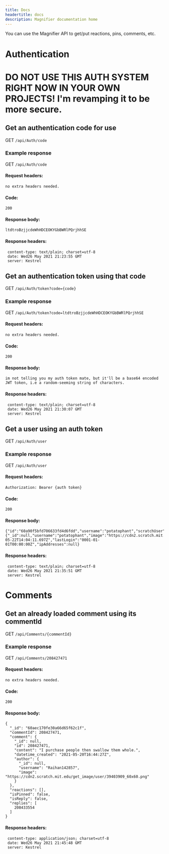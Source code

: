 ```yaml
---
title: Docs
headertitle: docs
description: Magnifier documentation home
---
```

You can use the Magnifier API to get/put reactions, pins, comments, etc.

# Authentication
# DO NOT USE THIS AUTH SYSTEM RIGHT NOW IN YOUR OWN PROJECTS! I'm revamping it to be more secure.
## Get an authentication code for use

GET `/api/Auth/code`

### Example response

GET `/api/Auth/code`

#### Request headers:

```
no extra headers needed.
```

#### Code:

`200`

#### Response body:

```
ltdtroBzjjcdeWhHDCEOKYGbBWRlPQrjhhSE
```

#### Response headers:

```
 content-type: text/plain; charset=utf-8 
 date: Wed26 May 2021 21:23:55 GMT 
 server: Kestrel 
```

## Get an authentication token using that code

GET `/api/Auth/token?code={code}`

### Example response

GET `/api/Auth/token?code=ltdtroBzjjcdeWhHDCEOKYGbBWRlPQrjhhSE`

#### Request headers:

```
no extra headers needed.
```

#### Code:

`200`

#### Response body:

```
im not telling you my auth token mate, but it'll be a base64 encoded JWT token, i.e a random-seeming string of characters.
```

#### Response headers:

```
 content-type: text/plain; charset=utf-8 
 date: Wed26 May 2021 21:30:07 GMT 
 server: Kestrel 
```

## Get a user using an auth token

GET `/api/Auth/user`

### Example response

GET `/api/Auth/user`

#### Request headers:

```
Authorization: Bearer {auth token}
```

#### Code:

`200`

#### Response body:

```
{"id":"60a90f5bfd706633fd4d6fdd","username":"potatophant","scratchUser":{"_id":null,"username":"potatophant","image":"https://cdn2.scratch.mit.edu/get_image/user/16005114_60x60.png"},"isAdmin":true,"created":"2021-05-22T14:04:11.697Z","lastLogin":"0001-01-01T00:00:00Z","ipAddresses":null}
```

#### Response headers:

```
 content-type: text/plain; charset=utf-8 
 date: Wed26 May 2021 21:35:51 GMT 
 server: Kestrel 
```

# Comments

## Get an already loaded comment using its commentId

GET `/api/Comments/{commentId}`

### Example response

GET `/api/Comments/208427471`

#### Request headers:

```
no extra headers needed.
```

#### Code:

`200`

#### Response body:

```
{
  "_id": "60aec170fe30a66d65f62c1f",
  "commentId": 208427471,
  "comment": {
    "_id": null,
    "id": 208427471,
    "content": "I purchase people then swallow them whole.",
    "datetime_created": "2021-05-20T16:44:27Z",
    "author": {
      "_id": null,
      "username": "Raihan142857",
      "image": "https://cdn2.scratch.mit.edu/get_image/user/39403909_60x60.png"
    }
  },
  "reactions": [],
  "isPinned": false,
  "isReply": false,
  "replies": [
    208433554
  ]
}
```

#### Response headers:

```
 content-type: application/json; charset=utf-8 
 date: Wed26 May 2021 21:45:48 GMT 
 server: Kestrel 
```
